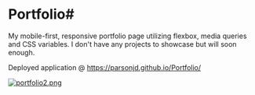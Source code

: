 # Portfolio# 
My mobile-first, responsive portfolio page utilizing flexbox, media queries
and CSS variables.  I don't have any projects to showcase but will soon enough.

Deployed application @ https://parsonjd.github.io/Portfolio/

[![portfolio2.png](https://i.postimg.cc/h43FFBXb/portfolio2.png)](https://postimg.cc/LhfQfGBn)

